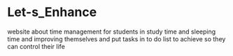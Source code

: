 # Let-s_Enhance
website about time management for students in study time and sleeping time and improving themselves and put tasks in to do list to achieve so they can control their life 
